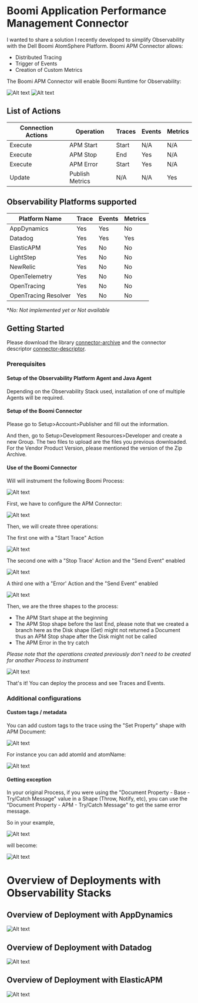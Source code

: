# Boomi Application Performance Management Connector

I wanted to share a solution I recently developed to simplify Observability with the Dell Boomi AtomSphere Platform.
Boomi APM Connector allows:
- Distributed Tracing
- Trigger of Events
- Creation of Custom Metrics

The Boomi APM Connector will enable Boomi Runtime for Observability:

![Alt text](resources/observability-pyramid.png?raw=true "BoomiAPM")
![Alt text](resources/use-case.png?raw=true "BoomiAPM")

## List of Actions

| Connection Actions | Operation | Traces    | Events | Metrics |
| ------------------ | --------- | --------- | ------ | ------- |
| Execute            | APM Start | Start     | N/A    | N/A     |
| Execute            | APM Stop  | End       | Yes    | N/A     |
| Execute            | APM Error | Start     | Yes    | N/A     |
| Update             | Publish Metrics | N/A | N/A    | Yes     |

## Observability Platforms supported

| Platform Name        | Trace     | Events | Metrics |
| -------------------- | --------- | ------ | ------- |
| AppDynamics          | Yes       | Yes    | No      |
| Datadog              | Yes       | Yes    | Yes     |
| ElasticAPM           | Yes       | No     | No      |
| LightStep            | Yes       | No     | No      |
| NewRelic             | Yes       | No     | No      |
| OpenTelemetry        | Yes       | No     | No      |
| OpenTracing          | Yes       | No     | No      |
| OpenTracing Resolver | Yes       | No     | No      |

**No: Not implemented yet or Not available*

## Getting Started

Please download the library [connector-archive](target/boomiapm-0.79--car.zip?raw=true) and the connector descriptor [connector-descriptor](target/classes/connector-descriptor.xml?raw=true).

### Prerequisites

#### Setup of the Observability Platform Agent and Java Agent

Depending on the Observability Stack used, installation of one of multiple Agents will be required.

#### Setup of the Boomi Connector

Please go to Setup>Account>Publisher and fill out the information.

And then, go to Setup>Development Resources>Developer and create a new Group. The two files to upload are the files you previous downloaded. For the Vendor Product Version, please mentioned the version of the Zip Archive.

#### Use of the Boomi Connector

Will will instrument the following Boomi Process:

![Alt text](resources/boomi-process.png?raw=true "BoomiAPM")

First, we have to configure the APM Connector:

![Alt text](resources/connector.png?raw=true "BoomiAPM")

Then, we will create three operations:

The first one with a "Start Trace" Action

![Alt text](resources/op-start-trace.png?raw=true "BoomiAPM")

The second one with a "Stop Trace' Action and the "Send Event" enabled

![Alt text](resources/op-stop-trace.png?raw=true "BoomiAPM")

A third one with a "Error' Action and the "Send Event" enabled

![Alt text](resources/op-error-trace.png?raw=true "BoomiAPM")

Then, we are the three shapes to the process:

- The APM Start shape at the beginning
- The APM Stop shape before the last End, please note that we created a branch here as the Disk shape (Get) might not returned a Document thus an APM Stop shape after the Disk might not be called
- The APM Error in the try catch

*Please note that the operations created previously don't need to be created for another Process to instrument*

![Alt text](resources/boomi-process-instrumented.png?raw=true "BoomiAPM")

That's it! You can deploy the process and see Traces and Events.

### Additional configurations

#### Custom tags / metadata

You can add custom tags to the trace using the "Set Property" shape with APM Document:

![Alt text](resources/boomi-process-setprops.png?raw=true "BoomiAPM")

For instance you can add atomId and atomName:

![Alt text](resources/boomi-process-setprops-dialog.png?raw=true "BoomiAPM")

#### Getting exception

In your original Process, if you were using the "Document Property - Base - Try/Catch Message" value in a Shape (Throw, Notify, etc), you can use the "Document Property - APM - Try/Catch Message" to get the same error message.

So in your example,

![Alt text](resources/rethrow-before.png?raw=true "BoomiAPM")

will become:

![Alt text](resources/rethrow-after.png?raw=true "BoomiAPM")

# Overview of Deployments with Observability Stacks

## Overview of Deployment with AppDynamics
![Alt text](resources/appdynamics.png?raw=true "BoomiAPM")

## Overview of Deployment with Datadog 
![Alt text](resources/datadog.png?raw=true "BoomiAPM")

## Overview of Deployment with ElasticAPM
![Alt text](resources/elasticapm.png?raw=true "BoomiAPM")